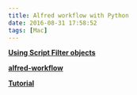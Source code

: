 ```yaml
---
title: Alfred workflow with Python
date: 2016-08-31 17:58:52
tags: [Mac]
---
```


**[Using Script Filter objects](https://www.alfredapp.com/help/workflows/inputs/script-filter/)**

**[alfred-workflow](https://github.com/deanishe/alfred-workflow)**

**[Tutorial](http://www.deanishe.net/alfred-workflow/tutorial.html)**
